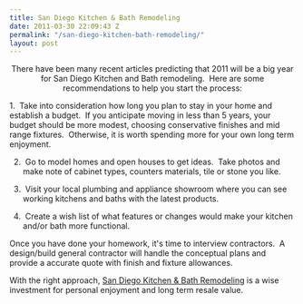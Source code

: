 ```yaml
---
title: San Diego Kitchen & Bath Remodeling
date: 2011-03-30 22:09:43 Z
permalink: "/san-diego-kitchen-bath-remodeling/"
layout: post
---
```



<p style="text-align: center;">There have been many recent articles predicting that 2011 will be a big year for San Diego Kitchen and Bath remodeling.  Here are some recommendations to help you start the process:</p>
1.  Take into consideration how long you plan to stay in your home and establish a budget.  If you anticipate moving in less than 5 years, your budget should be more modest, choosing conservative finishes and mid range fixtures.  Otherwise, it is worth spending more for your own long term enjoyment.

2.  Go to model homes and open houses to get ideas.  Take photos and make note of cabinet types, counters materials, tile or stone you like.

3.  Visit your local plumbing and appliance showroom where you can see working kitchens and baths with the latest products.

4.  Create a wish list of what features or changes would make your kitchen and/or bath more functional.

Once you have done your homework, it's time to interview contractors.  A design/build general contractor will handle the conceptual plans and provide a accurate quote with finish and fixture allowances.

With the right approach, <a title="Kitchen and Bathroom Remodeling" href="http://www.sandiegopremier.net/design/trends-in-home-design-decor-rock-star/">San Diego Kitchen &amp; Bath Remodeling</a> is a wise investment for personal enjoyment and long term resale value.
